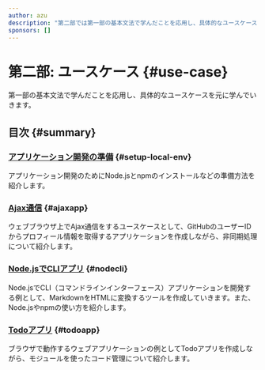 ```yaml
---
author: azu
description: "第二部では第一部の基本文法で学んだことを応用し、具体的なユースケースを中心に紹介します"
sponsors: []
---
```


# 第二部: ユースケース {#use-case}

第一部の基本文法で学んだことを応用し、具体的なユースケースを元に学んでいきます。

## 目次 {#summary}

### [アプリケーション開発の準備](./setup-local-env/README.md) {#setup-local-env}

アプリケーション開発のためにNode.jsとnpmのインストールなどの準備方法を紹介します。

### [Ajax通信](./ajaxapp/README.md) {#ajaxapp}

ウェブブラウザ上でAjax通信をするユースケースとして、GitHubのユーザーIDからプロフィール情報を取得するアプリケーションを作成しながら、非同期処理について紹介します。

### [Node.jsでCLIアプリ](./nodecli/README.md) {#nodecli}

Node.jsでCLI（コマンドラインインターフェース）アプリケーションを開発する例として、MarkdownをHTMLに変換するツールを作成していきます。また、Node.jsやnpmの使い方を紹介します。

### [Todoアプリ](./todoapp/README.md) {#todoapp}

ブラウザで動作するウェブアプリケーションの例としてTodoアプリを作成しながら、モジュールを使ったコード管理について紹介します。
